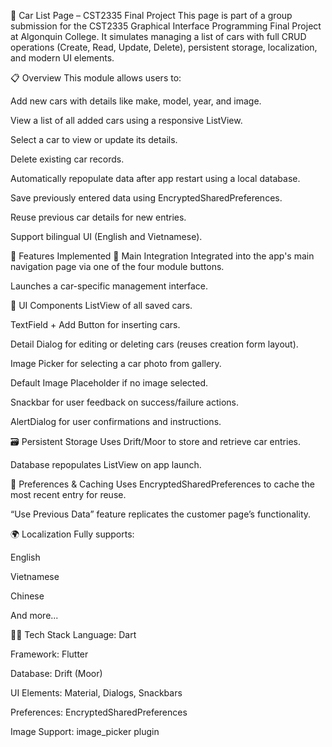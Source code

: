 🚗 Car List Page – CST2335 Final Project
This page is part of a group submission for the CST2335 Graphical Interface Programming Final Project at Algonquin College. It simulates managing a list of cars with full CRUD operations (Create, Read, Update, Delete), persistent storage, localization, and modern UI elements.

📋 Overview
This module allows users to:

Add new cars with details like make, model, year, and image.

View a list of all added cars using a responsive ListView.

Select a car to view or update its details.

Delete existing car records.

Automatically repopulate data after app restart using a local database.

Save previously entered data using EncryptedSharedPreferences.

Reuse previous car details for new entries.

Support bilingual UI (English and Vietnamese).

🧱 Features Implemented
🔗 Main Integration
Integrated into the app's main navigation page via one of the four module buttons.

Launches a car-specific management interface.

📄 UI Components
ListView of all saved cars.

TextField + Add Button for inserting cars.

Detail Dialog for editing or deleting cars (reuses creation form layout).

Image Picker for selecting a car photo from gallery.

Default Image Placeholder if no image selected.

Snackbar for user feedback on success/failure actions.

AlertDialog for user confirmations and instructions.

🗃️ Persistent Storage
Uses Drift/Moor to store and retrieve car entries.

Database repopulates ListView on app launch.

🔐 Preferences & Caching
Uses EncryptedSharedPreferences to cache the most recent entry for reuse.

“Use Previous Data” feature replicates the customer page’s functionality.

🌍 Localization
Fully supports:

English

Vietnamese

Chinese

And more...

🧑‍💻 Tech Stack
Language: Dart

Framework: Flutter

Database: Drift (Moor)

UI Elements: Material, Dialogs, Snackbars

Preferences: EncryptedSharedPreferences

Image Support: image_picker plugin
